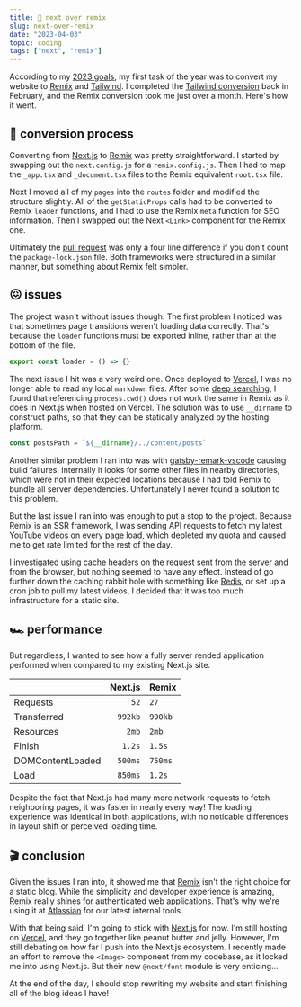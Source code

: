 ```yaml
---
title: 🔼 next over remix
slug: next-over-remix
date: "2023-04-03"
topic: coding
tags: ["next", "remix"]
---
```


According to my [2023 goals][goals], my first task of the year was to convert my website to [Remix][remix] and [Tailwind][tailwind]. I completed the [Tailwind conversion][css-modules-to-tailwind] back in February, and the Remix conversion took me just over a month. Here's how it went.

## 🍰 conversion process

Converting from [Next.js][next] to [Remix][remix] was pretty straightforward. I started by swapping out the `next.config.js` for a `remix.config.js`. Then I had to map the `_app.tsx` and `_document.tsx` files to the Remix equivalent `root.tsx` file.

Next I moved all of my `pages` into the `routes` folder and modified the structure slightly. All of the `getStaticProps` calls had to be converted to Remix `loader` functions, and I had to use the Remix `meta` function for SEO information. Then I swapped out the Next `<Link>` component for the Remix one.

Ultimately the [pull request][pull-request] was only a four line difference if you don't count the `package-lock.json` file. Both frameworks were structured in a similar manner, but something about Remix felt simpler.

## 😖 issues

The project wasn't without issues though. The first problem I noticed was that sometimes page transitions weren't loading data correctly. That's because the `loader` functions must be exported inline, rather than at the bottom of the file.

```typescript
export const loader = () => {}
```

The next issue I hit was a very weird one. Once deployed to [Vercel][vercel], I was no longer able to read my local `markdown` files. After some [deep searching][vercel-files], I found that referencing `process.cwd()` does not work the same in Remix as it does in Next.js when hosted on Vercel. The solution was to use `__dirname` to construct paths, so that they can be statically analyzed by the hosting platform.

```typescript
const postsPath = `${__dirname}/../content/posts`
```

Another similar problem I ran into was with [gatsby-remark-vscode][gatsby-remark-vscode] causing build failures. Internally it looks for some other files in nearby directories, which were not in their expected locations because I had told Remix to bundle all server dependencies. Unfortunately I never found a solution to this problem.

But the last issue I ran into was enough to put a stop to the project. Because Remix is an SSR framework, I was sending API requests to fetch my latest YouTube videos on every page load, which depleted my quota and caused me to get rate limited for the rest of the day.

I investigated using cache headers on the request sent from the server and from the browser, but nothing seemed to have any effect. Instead of go further down the caching rabbit hole with something like [Redis][redis], or set up a cron job to pull my latest videos, I decided that it was too much infrastructure for a static site.

## 🏎️ performance

But regardless, I wanted to see how a fully server rended application performed when compared to my existing Next.js site.

|                  | Next.js | Remix   |
| ---------------- | ------: | :------ |
| Requests         |    `52` | `27`    |
| Transferred      | `992kb` | `990kb` |
| Resources        |   `2mb` | `2mb`   |
| Finish           |  `1.2s` | `1.5s`  |
| DOMContentLoaded | `500ms` | `750ms` |
| Load             | `850ms` | `1.2s`  |

Despite the fact that Next.js had many more network requests to fetch neighboring pages, it was faster in nearly every way! The loading experience was identical in both applications, with no noticable differences in layout shift or perceived loading time.

## 🎬 conclusion

Given the issues I ran into, it showed me that [Remix][remix] isn't the right choice for a static blog. While the simplicity and developer experience is amazing, Remix really shines for authenticated web applications. That's why we're using it at [Atlassian][atlassian] for our latest internal tools.

With that being said, I'm going to stick with [Next.js][next] for now. I'm still hosting on [Vercel][vercel], and they go together like peanut butter and jelly. However, I'm still debating on how far I push into the Next.js ecosystem. I recently made an effort to remove the `<Image>` component from my codebase, as it locked me into using Next.js. But their new `@next/font` module is very enticing...

At the end of the day, I should stop rewriting my website and start finishing all of the blog ideas I have!

[pull-request]: https://github.com/bradgarropy/bradgarropy.com/pull/353
[remix]: https://remix.run
[next]: https://nextjs.org
[vercel-files]: https://www.themosaad.com/blog/loading-static-file-remix-vercel
[goals]: https://bradgarropy.com/blog/goals-for-2023#bradgarropy.com
[tailwind]: https://tailwindcss.com
[css-modules-to-tailwind]: https://bradgarropy.com/blog/css-modules-to-tailwind
[vercel]: https://vercel.com
[gatsby-remark-vscode]: https://github.com/andrewbranch/gatsby-remark-vscode
[redis]: https://redis.com
[atlassian]: https://www.atlassian.com
